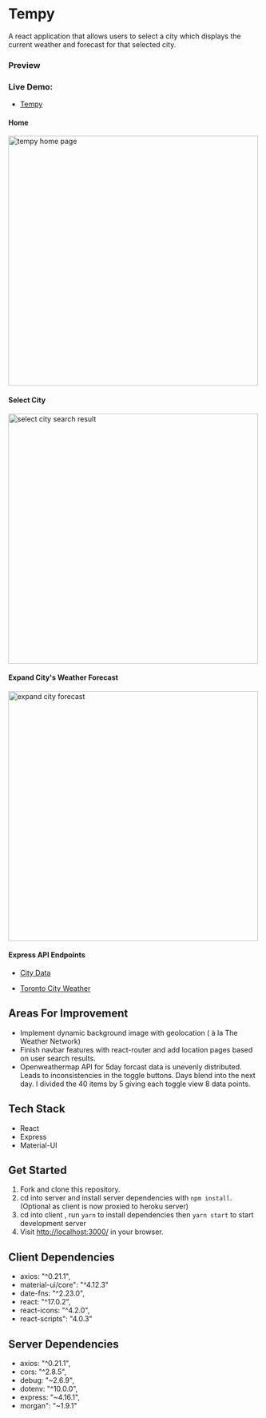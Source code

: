 # Tempy

A react application that allows users to select a city which displays the current weather and forecast for that selected city.




### Preview 

### Live Demo: 
- [Tempy](https://nostalgic-spence-b7a949.netlify.app/)

#### Home
<img width="500" alt="tempy home page" src="https://user-images.githubusercontent.com/69181038/130336966-248172e6-74c4-4c9d-b02b-278365ca1f29.png">


#### Select City
<img width="500" alt="select city search result" src="https://user-images.githubusercontent.com/69181038/130336992-39986048-0140-461b-841a-4ea87fa38962.png">

#### Expand City's Weather Forecast
<img width="500" alt="expand city forecast" src="https://user-images.githubusercontent.com/69181038/130336998-21425e83-9d8e-49df-9ca2-99df80289582.png">

#### Express API Endpoints

- [City Data](https://tempy-api.herokuapp.com/api/cities)

- [Toronto City Weather](https://tempy-api.herokuapp.com/api/cities/6167865/weather-data)


## Areas For Improvement

- Implement dynamic background image with geolocation ( à la The Weather Network)
- Finish navbar features with react-router and add location pages based on user search results.
- Openweathermap API for 5day forcast data is unevenly distributed. Leads to inconsistencies in the toggle buttons. Days blend into the next day. I divided the 40     items by 5 giving each toggle view 8 data points. 

## Tech Stack

- React
- Express
- Material-UI

## Get Started

1. Fork and clone this repository.
2. cd into server and install server dependencies with `npm install`. (Optional as client is now proxied to heroku server)
3. cd into client , run `yarn` to install dependencies then `yarn start` to start development server
4. Visit <http://localhost:3000/> in your browser.

## Client Dependencies

- axios: "^0.21.1",
- material-ui/core": "^4.12.3"
- date-fns: "^2.23.0",
- react: "^17.0.2",
- react-icons: "^4.2.0",
- react-scripts": "4.0.3"

## Server Dependencies

- axios: "^0.21.1",
- cors: "^2.8.5",
- debug: "~2.6.9",
- dotenv: "^10.0.0",
- express: "~4.16.1",
- morgan": "~1.9.1"
